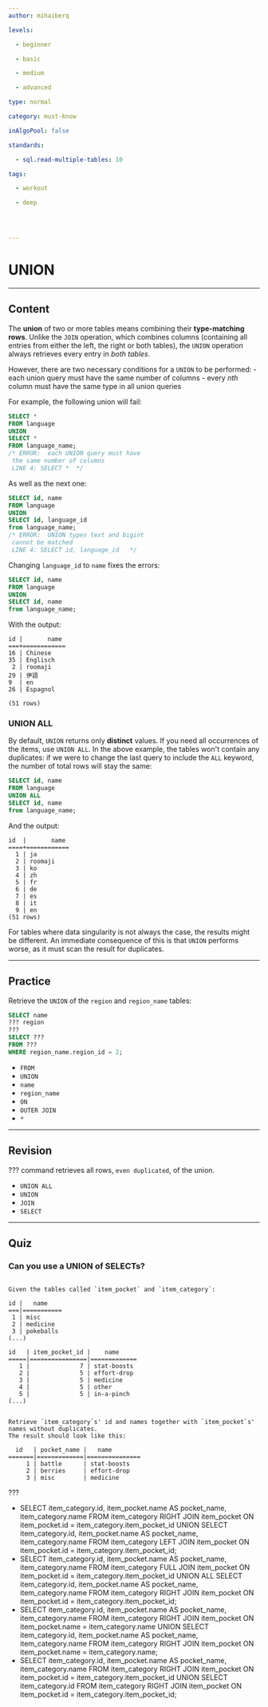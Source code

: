 ```yaml
---
author: mihaiberq

levels:

  - beginner

  - basic

  - medium

  - advanced

type: normal

category: must-know

inAlgoPool: false

standards:

  - sql.read-multiple-tables: 10

tags:

  - workout

  - deep




---
```


# UNION

---
## Content

The **union** of two or more tables means combining their **type-matching rows**. Unlike the `JOIN` operation, which combines columns (containing all entries from either the left, the right or both tables), the `UNION` operation always retrieves every entry in *both tables*.

However, there are two necessary conditions for a `UNION` to be performed:
    - each union query must have the same number of columns
    - every *nth* column must have the same type in all union queries

For example, the following union will fail:
```sql
SELECT *
FROM language
UNION
SELECT *
FROM language_name;
/* ERROR:  each UNION query must have
 the same number of columns
 LINE 4: SELECT *  */

```
As well as the next one:
```sql
SELECT id, name
FROM language
UNION
SELECT id, language_id
from language_name;
/* ERROR:  UNION types text and bigint
 cannot be matched
 LINE 4: SELECT id, language_id   */
```
Changing `language_id` to `name` fixes the errors:
```sql
SELECT id, name
FROM language
UNION
SELECT id, name
from language_name;
```
With the output:
```
id |       name       
===+============
16 | Chinese
35 | Englisch
 2 | roomaji
29 | 伊語
9  | en
26 | Espagnol

(51 rows)
```

### UNION ALL

By default, `UNION` returns only **distinct** values. If you need all occurrences of the items, use `UNION ALL`. In the above example, the tables won't contain any duplicates: if we were to change the last query to include the `ALL` keyword, the number of total rows will stay the same:
```sql
SELECT id, name
FROM language
UNION ALL
SELECT id, name
from language_name;
```
And the output:
```
id  |       name       
====+============
  1 | ja
  2 | roomaji
  3 | ko
  4 | zh
  5 | fr
  6 | de
  7 | es
  8 | it
  9 | en
(51 rows)
```

For tables where data singularity is not always the case, the results might be different. An immediate consequence of this is that `UNION` performs worse, as it must scan the result for duplicates.

---
## Practice

Retrieve the `UNION` of the `region` and `region_name` tables:

```sql
SELECT name
??? region
???
SELECT ???
FROM ???
WHERE region_name.region_id = 2;
```


* `FROM`
* `UNION`
* `name`
* `region_name`
* `ON`
* `OUTER JOIN`
* `*`

---
## Revision

??? command retrieves all rows, `even duplicated`, of the union.


* `UNION ALL`
* `UNION`
* `JOIN`
* `SELECT`

---
## Quiz
### Can you use a UNION of SELECTs?
```

Given the tables called `item_pocket` and `item_category`:

id |   name    
===|===========
 1 | misc
 2 | medicine
 3 | pokeballs
(...)

id   | item_pocket_id |    name       
=====|================|=============
   1 |              7 | stat-boosts
   2 |              5 | effort-drop
   3 |              5 | medicine
   4 |              5 | other
   5 |              5 | in-a-pinch
(...)


Retrieve `item_category`s' id and names together with `item_pocket`s' names without duplicates.
The result should look like this:

  id   | pocket_name |   name       
=======|=============|===============
     1 | battle      | stat-boosts
     2 | berries     | effort-drop
     3 | misc        | medicine
```

 ???

* SELECT item_category.id, item_pocket.name AS pocket_name, item_category.name FROM item_category RIGHT JOIN item_pocket ON item_pocket.id = item_category.item_pocket_id UNION SELECT item_category.id, item_pocket.name AS pocket_name, item_category.name FROM item_category LEFT JOIN item_pocket ON item_pocket.id = item_category.item_pocket_id;
* SELECT item_category.id, item_pocket.name AS pocket_name, item_category.name FROM item_category FULL JOIN item_pocket ON item_pocket.id = item_category.item_pocket_id UNION ALL SELECT item_category.id, item_pocket.name AS pocket_name, item_category.name FROM item_category RIGHT JOIN item_pocket ON item_pocket.id = item_category.item_pocket_id;
* SELECT item_category.id, item_pocket.name AS pocket_name, item_category.name FROM item_category RIGHT JOIN item_pocket ON item_pocket.name = item_category.name UNION SELECT item_category.id, item_pocket.name AS pocket_name, item_category.name FROM item_category RIGHT JOIN item_pocket ON item_pocket.name = item_category.name;
* SELECT item_category.id, item_pocket.name AS pocket_name, item_category.name FROM item_category RIGHT JOIN item_pocket ON item_pocket.id = item_category.item_pocket_id UNION SELECT item_category.id FROM item_category RIGHT JOIN item_pocket ON item_pocket.id = item_category.item_pocket_id;


